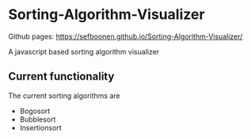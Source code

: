 # Sorting-Algorithm-Visualizer
Github pages: https://sefboonen.github.io/Sorting-Algorithm-Visualizer/

A javascript based sorting algorithm visualizer

## Current functionality
The current sorting algorithms are 
- Bogosort
- Bubblesort
- Insertionsort